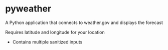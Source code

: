 # pyweather
A Python application that connects to weather.gov and displays the forecast  

Requires latitude and longitude for your location

* Contains multiple sanitized inputs
